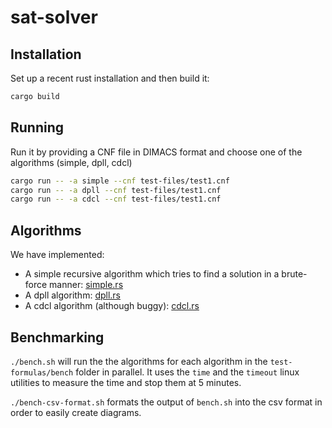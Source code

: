 # sat-solver

## Installation

Set up a recent rust installation and then build it:

```bash
cargo build
```
 
## Running

Run it by providing a CNF file in DIMACS format and choose one of the algorithms (simple, dpll, cdcl)

```bash
cargo run -- -a simple --cnf test-files/test1.cnf
cargo run -- -a dpll --cnf test-files/test1.cnf
cargo run -- -a cdcl --cnf test-files/test1.cnf
```

## Algorithms

We have implemented:
- A simple recursive algorithm which tries to find a solution in a brute-force manner: [simple.rs](https://github.com/Simre1/sat-solver/blob/main/src/algorithm/simple.rs)
- A dpll algorithm: [dpll.rs](https://github.com/Simre1/sat-solver/blob/main/src/algorithm/dpll.rs)
- A cdcl algorithm (although buggy): [cdcl.rs](https://github.com/Simre1/sat-solver/blob/main/src/algorithm/cdcl.rs)

## Benchmarking

`./bench.sh` will run the the algorithms for each algorithm in the `test-formulas/bench` folder in parallel. 
It uses the `time` and the `timeout` linux utilities to measure the time and stop them at 5 minutes.

`./bench-csv-format.sh` formats the output of `bench.sh` into the csv format in order to easily create diagrams.

